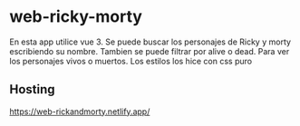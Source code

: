# web-ricky-morty
En esta app utilice vue 3. Se puede buscar los personajes de Ricky y morty escribiendo su nombre. 
Tambien se puede filtrar por alive o dead. Para ver los personajes vivos o muertos.
Los estilos los hice con css puro
## Hosting
https://web-rickandmorty.netlify.app/
